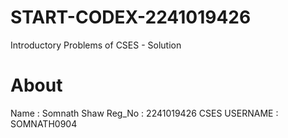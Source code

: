 # START-CODEX-2241019426
Introductory Problems of CSES - Solution

# About
Name : Somnath Shaw
Reg_No : 2241019426
CSES USERNAME : SOMNATH0904
